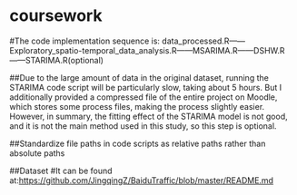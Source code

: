 # coursework
#The code implementation sequence is: data_processed.R——Exploratory_spatio-temporal_data_analysis.R——MSARIMA.R——DSHW.R——STARIMA.R(optional)

##Due to the large amount of data in the original dataset, running the STARIMA code script will be particularly slow, taking about 5 hours. But I additionally provided a compressed file of the entire project on Moodle, which stores some process files, making the process slightly easier. However, in summary, the fitting effect of the STARIMA model is not good, and it is not the main method used in this study, so this step is optional.

##Standardize file paths in code scripts as relative paths rather than absolute paths

##Dataset
#It can be found at:https://github.com/JingqingZ/BaiduTraffic/blob/master/README.md
